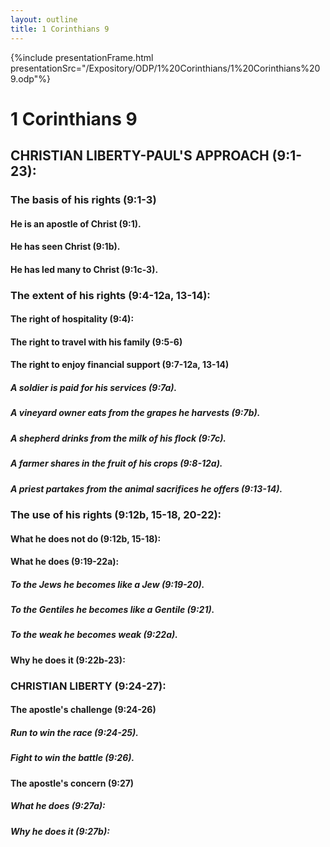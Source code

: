 ```yaml
---
layout: outline
title: 1 Corinthians 9
---
```

{%include presentationFrame.html presentationSrc="/Expository/ODP/1%20Corinthians/1%20Corinthians%209.odp"%}

# 1 Corinthians 9 
## CHRISTIAN LIBERTY-PAUL\'S APPROACH (9:1-23): 
###  The basis of his rights (9:1-3) 
####  He is an apostle of Christ (9:1). 
####  He has seen Christ (9:1b). 
####  He has led many to Christ (9:1c-3). 
###  The extent of his rights (9:4-12a, 13-14): 
####  The right of hospitality (9:4): 
####  The right to travel with his family (9:5-6) 
####  The right to enjoy financial support (9:7-12a, 13-14) 
#####  A soldier is paid for his services (9:7a). 
#####  A vineyard owner eats from the grapes he harvests (9:7b). 
#####  A shepherd drinks from the milk of his flock (9:7c). 
#####  A farmer shares in the fruit of his crops (9:8-12a). 
#####  A priest partakes from the animal sacrifices he offers (9:13-14). 
###  The use of his rights (9:12b, 15-18, 20-22): 
####  What he does not do (9:12b, 15-18): 
####  What he does (9:19-22a): 
#####  To the Jews he becomes like a Jew (9:19-20). 
#####  To the Gentiles he becomes like a Gentile (9:21). 
#####  To the weak he becomes weak (9:22a). 
####  Why he does it (9:22b-23): 
###  CHRISTIAN LIBERTY (9:24-27): 
####  The apostle\'s challenge (9:24-26) 
#####  Run to win the race (9:24-25). 
#####  Fight to win the battle (9:26). 
####  The apostle\'s concern (9:27) 
#####  What he does (9:27a): 
#####  Why he does it (9:27b): 
